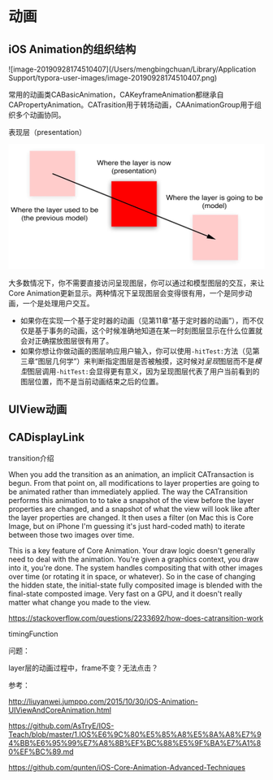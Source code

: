 

# 动画

## iOS Animation的组织结构

![image-20190928174510407](/Users/mengbingchuan/Library/Application Support/typora-user-images/image-20190928174510407.png)

常用的动画类CABasicAnimation，CAKeyframeAnimation都继承自CAPropertyAnimation。CATrasition用于转场动画，CAAnimationGroup用于组织多个动画协同。



表现层（presentation）

![](presentation.jpeg)

大多数情况下，你不需要直接访问呈现图层，你可以通过和模型图层的交互，来让Core Animation更新显示。两种情况下呈现图层会变得很有用，一个是同步动画，一个是处理用户交互。

- 如果你在实现一个基于定时器的动画（见第11章“基于定时器的动画”），而不仅仅是基于事务的动画，这个时候准确地知道在某一时刻图层显示在什么位置就会对正确摆放图层很有用了。
- 如果你想让你做动画的图层响应用户输入，你可以使用`-hitTest:`方法（见第三章“图层几何学”）来判断指定图层是否被触摸，这时候对*呈现*图层而不是*模型*图层调用`-hitTest:`会显得更有意义，因为呈现图层代表了用户当前看到的图层位置，而不是当前动画结束之后的位置。

## UIView动画





## CADisplayLink



transition介绍

When you add the transition as an animation, an implicit CATransaction is begun. From that point on, all modifications to layer properties are going to be animated rather than immediately applied. The way the CATransition performs this animation to to take a snapshot of the view before the layer properties are changed, and a snapshot of what the view will look like after the layer properties are changed. It then uses a filter (on Mac this is Core Image, but on iPhone I'm guessing it's just hard-coded math) to iterate between those two images over time.

This is a key feature of Core Animation. Your draw logic doesn't generally need to deal with the animation. You're given a graphics context, you draw into it, you're done. The system handles compositing that with other images over time (or rotating it in space, or whatever). So in the case of changing the hidden state, the initial-state fully composited image is blended with the final-state composted image. Very fast on a GPU, and it doesn't really matter what change you made to the view.

<https://stackoverflow.com/questions/2233692/how-does-catransition-work>



timingFunction



问题：

layer层的动画过程中，frame不变？无法点击？

参考：

<http://liuyanwei.jumppo.com/2015/10/30/iOS-Animation-UIViewAndCoreAnimation.html>

<https://github.com/AsTryE/IOS-Teach/blob/master/1.IOS%E6%9C%80%E5%85%A8%E5%8A%A8%E7%94%BB%E6%95%99%E7%A8%8B%EF%BC%88%E5%9F%BA%E7%A1%80%EF%BC%89.md>

<https://github.com/qunten/iOS-Core-Animation-Advanced-Techniques>